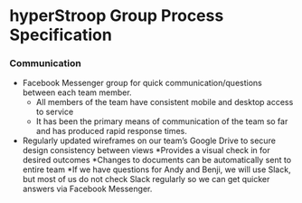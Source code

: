 # hyperStroop Group Process Specification

### Communication
* Facebook Messenger group for quick communication/questions between each team member. 
    * All members of the team have consistent mobile and desktop access to service
    * It has been the primary means of communication of the team so far and has produced rapid response times.
* Regularly updated wireframes on our team’s Google Drive to secure design consistency between views
    *Provides a visual check in for desired outcomes
    *Changes to documents can be automatically sent to entire team
*If we have questions for Andy and Benji, we will use Slack, but most of us do not check Slack regularly so we can get quicker answers via Facebook Messenger. 
